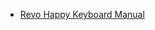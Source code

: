 - [Revo Happy Keyboard Manual](https://github.com/guangxu-li/the-sky-below/raw/main/assets/revo-happy-keyboard-instruction.pdf)